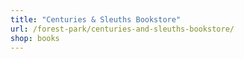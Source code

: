 ```yaml
---
title: "Centuries & Sleuths Bookstore"
url: /forest-park/centuries-and-sleuths-bookstore/
shop: books
---
```

